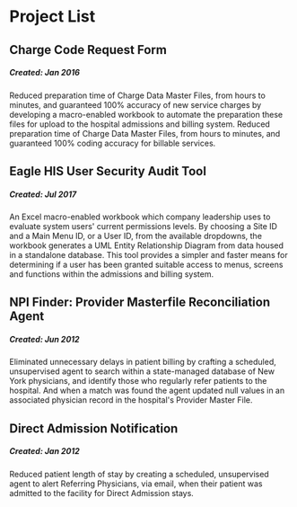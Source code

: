 # Project List

## Charge Code Request Form

##### Created: Jan 2016

Reduced preparation time of Charge Data Master Files, from hours to minutes, and guaranteed 100% accuracy of new service charges by developing a macro-enabled workbook to automate the preparation these files for upload to the hospital admissions and billing system.  Reduced preparation time of Charge Data Master Files, from hours to minutes, and guaranteed 100% coding accuracy for billable services.

## Eagle HIS User Security Audit Tool

##### Created: Jul 2017

An Excel macro-enabled workbook which company leadership uses to evaluate system users' current permissions levels. By choosing a Site ID and a Main Menu ID, or a User ID, from the available dropdowns, the workbook generates a UML Entity Relationship Diagram from data housed in a standalone database. This tool provides a simpler and faster means for determining if a user has been granted suitable access to menus, screens and functions within the admissions and billing system.

## NPI Finder: Provider Masterfile Reconciliation Agent

##### Created: Jun 2012

Eliminated unnecessary delays in patient billing by crafting a scheduled, unsupervised agent to search within a state-managed database of New York physicians, and identify those who regularly refer patients to the hospital. And when a match was found the agent updated null values in an associated physician record in the hospital's Provider Master File.

## Direct Admission Notification

##### Created: Jan 2012
 
Reduced patient length of stay by creating a scheduled, unsupervised agent to alert Referring Physicians, via email, when their patient was admitted to the facility for Direct Admission stays.
